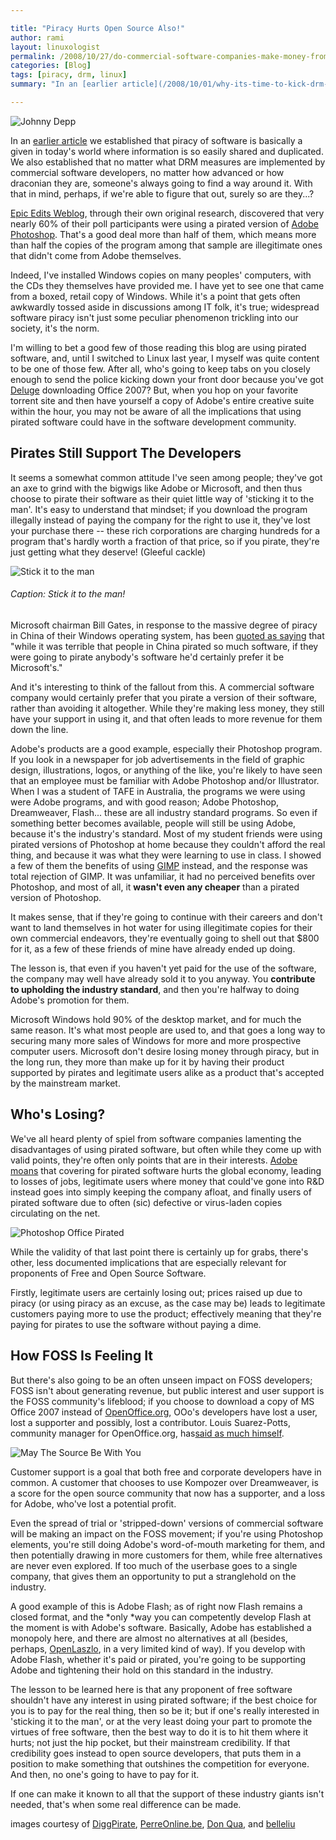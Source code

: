 ```yaml
---

title: "Piracy Hurts Open Source Also!"
author: rami
layout: linuxologist
permalink: /2008/10/27/do-commercial-software-companies-make-money-from-pirates/
categories: [Blog]
tags: [piracy, drm, linux]
summary: "In an [earlier article](/2008/10/01/why-its-time-to-kick-drm-to-the-curb) we established that piracy of software is basically a given in today's world where information is so easily shared and duplicated. We also established that no matter what DRM measures are implemented by commercial software developers, no matter how advanced or how draconian they are, someone's always going to find a way around it. With that in mind, perhaps, if we're able to figure that out, surely so are they...?"

---
```


![Johnny Depp](/assets/images/content/blog/piracy-johnny-depp3.jpg)
  

In an [earlier article](/2008/10/01/why-its-time-to-kick-drm-to-the-curb) we established that piracy of software is basically a given in today's world where information is so easily shared and duplicated. We also established that no matter what DRM measures are implemented by commercial software developers, no matter how advanced or how draconian they are, someone's always going to find a way around it. With that in mind, perhaps, if we're able to figure that out, surely so are they...?

[Epic Edits Weblog](http://blog.epicedits.com/2008/03/28/60-of-photoshop-users-are-pirates/), through their own original research, discovered that very nearly 60% of their poll participants were using a pirated version of [Adobe Photoshop](http://www.adobe.com/products/photoshop/photoshop/). That's a good deal more than half of them, which means more than half the copies of the program among that sample are illegitimate ones that didn't come from Adobe themselves.

Indeed, I've installed Windows copies on many peoples' computers, with the CDs they themselves have provided me. I have yet to see one that came from a boxed, retail copy of Windows. While it's a point that gets often awkwardly tossed aside in discussions among IT folk, it's true; widespread software piracy isn't just some peculiar phenomenon trickling into our society, it's the norm.

I'm willing to bet a good few of those reading this blog are using pirated software, and, until I switched to Linux last year, I myself was quite content to be one of those few. After all, who's going to keep tabs on you closely enough to send the police kicking down your front door because you've got [Deluge](http://deluge-torrent.org/) downloading Office 2007? But, when you hop on your favorite torrent site and then have yourself a copy of Adobe's entire creative suite within the hour, you may not be aware of all the implications that using pirated software could have in the software development community.

## Pirates Still Support The Developers

It seems a somewhat common attitude I've seen among people; they've got an axe to grind with the bigwigs like Adobe or Microsoft, and then thus choose to pirate their software as their quiet little way of 'sticking it to the man'. It's easy to understand that mindset; if you download the program illegally instead of paying the company for the right to use it, they've lost your purchase there -- these rich corporations are charging hundreds for a program that's hardly worth a fraction of that price, so if you pirate, they're just getting what they deserve! (Gleeful cackle)

![Stick it to the man](/assets/images/content/blog/stick-it-to-the-man.jpg)

###### Caption: Stick it to the man!  

Microsoft chairman Bill Gates, in response to the massive degree of piracy in China of their Windows operating system, has been [quoted as saying](http://labnol.blogspot.com/2007/07/we-love-microsoft-software-piracy-in.html) that "while it was terrible that people in China pirated so much software, if they were going to pirate anybody's software he'd certainly prefer it be Microsoft's."

And it's interesting to think of the fallout from this. A commercial software company would certainly prefer that you pirate a version of their software, rather than avoiding it altogether. While they're making less money, they still have your support in using it, and that often leads to more revenue for them down the line.

Adobe's products are a good example, especially their Photoshop program. If you look in a newspaper for job advertisements in the field of graphic design, illustrations, logos, or anything of the like, you're likely to have seen that an employee must be familiar with Adobe Photoshop and/or Illustrator. When I was a student of TAFE in Australia, the programs we were using were Adobe programs, and with good reason; Adobe Photoshop, Dreamweaver, Flash... these are all industry standard programs. So even if something better becomes available, people will still be using Adobe, because it's the industry's standard. Most of my student friends were using pirated versions of Photoshop at home because they couldn't afford the real thing, and because it was what they were learning to use in class. I showed a few of them the benefits of using [GIMP](http://www.gimp.org/) instead, and the response was total rejection of GIMP. It was unfamiliar, it had no perceived benefits over Photoshop, and most of all, it **wasn't even any cheaper** than a pirated version of Photoshop.

It makes sense, that if they're going to continue with their careers and don't want to land themselves in hot water for using illegitimate copies for their own commercial endeavors, they're eventually going to shell out that $800 for it, as a few of these friends of mine have already ended up doing.

The lesson is, that even if you haven't yet paid for the use of the software, the company may well have already sold it to you anyway. You **contribute to upholding the industry standard**, and then you're halfway to doing Adobe's promotion for them.

Microsoft Windows hold 90% of the desktop market, and for much the same reason. It's what most people are used to, and that goes a long way to securing many more sales of Windows for more and more prospective computer users. Microsoft don't desire losing money through piracy, but in the long run, they more than make up for it by having their product supported by pirates and legitimate users alike as a product that's accepted by the mainstream market.

## Who's Losing?

We've all heard plenty of spiel from software companies lamenting the disadvantages of using pirated software, but often while they come up with valid points, they're often only points that are in their interests. [Adobe moans](http://www.adobe.com/uk/aboutadobe/antipiracy/hurt.html) that covering for pirated software hurts the global economy, leading to losses of jobs, legitimate users where money that could've gone into R&D instead goes into simply keeping the company afloat, and finally users of pirated software due to often (sic) defective or virus-laden copies circulating on the net.

![Photoshop Office Pirated](/assets/images/content/blog/photoshop-office-pirated2.jpg)

While the validity of that last point there is certainly up for grabs, there's other, less documented implications that are especially relevant for proponents of Free and Open Source Software.

Firstly, legitimate users are certainly losing out; prices raised up due to piracy (or using piracy as an excuse, as the case may be) leads to legitimate customers paying more to use the product; effectively meaning that they're paying for pirates to use the software without paying a dime.

## How FOSS Is Feeling It

But there's also going to be an often unseen impact on FOSS developers; FOSS isn't about generating revenue, but public interest and user support is the FOSS community's lifeblood; if you choose to download a copy of MS Office 2007 instead of [OpenOffice.org](http://www.openoffice.org/), OOo's developers have lost a user, lost a supporter and possibly, lost a contributor. Louis Suarez-Potts, community manager for OpenOffice.org, has[](http://blog/s.zdnet.com/open-source/?p=2689)[said as much himself](http://www.zdnet.com/article/is-open-source-hurt-by-piracy/).

![May The Source Be With You](/assets/images/content/blog/may-the-source-be-with-you.jpg)

Customer support is a goal that both free and corporate developers have in common. A customer that chooses to use Kompozer over Dreamweaver, is a score for the open source community that now has a supporter, and a loss for Adobe, who've lost a potential profit.

Even the spread of trial or 'stripped-down' versions of commercial software will be making an impact on the FOSS movement; if you're using Photoshop elements, you're still doing Adobe's word-of-mouth marketing for them, and then potentially drawing in more customers for them, while free alternatives are never even explored. If too much of the userbase goes to a single company, that gives them an opportunity to put a stranglehold on the industry.

A good example of this is Adobe Flash; as of right now Flash remains a closed format, and the \*only \*way you can competently develop Flash at the moment is with Adobe's software. Basically, Adobe has established a monopoly here, and there are almost no alternatives at all (besides, perhaps, [OpenLaszlo](http://www.openlaszlo.org/), in a very limited kind of way). If you develop with Adobe Flash, whether it's paid or pirated, you're going to be supporting Adobe and tightening their hold on this standard in the industry.

The lesson to be learned here is that any proponent of free software shouldn't have any interest in using pirated software; if the best choice for you is to pay for the real thing, then so be it; but if one's really interested in 'sticking it to the man', or at the very least doing your part to promote the virtues of free software, then the best way to do it is to hit them where it hurts; not just the hip pocket, but their mainstream credibility. If that credibility goes instead to open source developers, that puts them in a position to make something that outshines the competition for everyone. And then, no one's going to have to pay for it.

If one can make it known to all that the support of these industry giants isn't needed, that's when some real difference can be made.


images courtesy of [DiggPirate](http://flickr.com/photos/guardianv/2313972848/), [PerreOnline.be](http://flickr.com/photos/perreonline/274633257/), [Don Qua](http://flickr.com/photos/37118157@N00/2392942938/), and [belleliu](http://www.flickr.com/photos/belleliu/2832668057/)  

